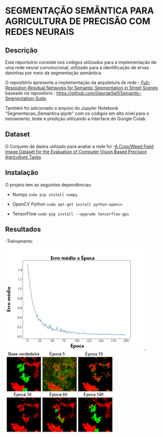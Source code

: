 # SEGMENTAÇÃO SEMÂNTICA PARA AGRICULTURA DE PRECISÃO COM REDES NEURAIS

## Descrição
Este reporisório consiste nos códigos utilizados para a implementação de uma rede neural convolucional, utilizado para a identificação de ervas daninhas por meio da segmentação semântica. 

O repositório apresenta a implementação da arquitetura de rede - [Full-Resolution Residual Networks for Semantic Segmentation in Street Scenes](https://arxiv.org/abs/1611.08323) baseado no repositório : https://github.com/GeorgeSeif/Semantic-Segmentation-Suite.

Também foi adicionado o arquivo do Jupyter Notebook "Segmentacao_Semantica.ipynb" com os códigos em alto nível para o treinamento, teste e predição utilizando a interface do Google Colab.

## Dataset
O Conjunto de dados utilzado para avaliar a rede foi -[A Crop/Weed Field Image Dataset for the Evaluation of Computer Vision Based Precision Agriculture Tasks](https://github.com/cwfid/dataset)

## Instalação
O projeto tem as seguintes dependências:

- Numpy `sudo pip install numpy`

- OpenCV Python `sudo apt-get install python-opencv`

- TensorFlow `sudo pip install --upgrade tensorflow-gpu`

## Resultados
-Treinamento

![alt-text-10](https://github.com/giarettasg/FRRN_Segmentacao_Agricultura/blob/master/Resultados/ErrovsEpocas.png),![alt-text-10](https://github.com/giarettasg/FRRN_Segmentacao_Agricultura/blob/master/Resultados/Evolucao.png)



